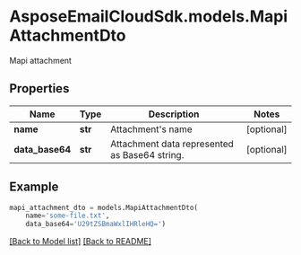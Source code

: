 # AsposeEmailCloudSdk.models.MapiAttachmentDto

Mapi attachment             

## Properties
Name | Type | Description | Notes
------------ | ------------- | ------------- | -------------
**name** |**str** |Attachment&#39;s name              |[optional] 
**data_base64** |**str** |Attachment data represented as Base64 string.              |[optional] 



## Example
```python
mapi_attachment_dto = models.MapiAttachmentDto(
    name='some-file.txt',
    data_base64='U29tZSBmaWxlIHRleHQ=')
```


[[Back to Model list]](Models.md) [[Back to README]](README.md)

